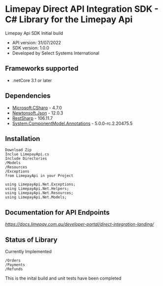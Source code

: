 # Limepay Direct API Integration SDK - C# Library for the Limepay Api

Limepay Api SDK Initial build

- API version: 31/07/2022
- SDK version: 1.0.0
- Developed by Select Systems International 

<a name="frameworks-supported"></a>
## Frameworks supported
- .netCore 3.1 or later

<a name="dependencies"></a>
## Dependencies
- [Microsoft.CSharp](https://www.nuget.org/packages/RestSharp) - 4.7.0
- [Newtonsoft.Json](https://www.nuget.org/packages/Newtonsoft.Json/) - 12.0.3
- [RestSharp](https://www.nuget.org/packages/RestSharp/) - 106.11.7
- [System.ComponentModel.Annotations](https://www.nuget.org/packages/System.ComponentModel.Annotations/) - 5.0.0-rc.2.20475.5

<a name="installation"></a>
## Installation
```
Download Zip
Inclue LimepayApi.cs
Include Directories
/Models
/Resources
/Exceptions
from LimepayApi in your Project

using LimepayApi.Net.Exceptions;
using LimepayApi.Net.Helpers;
using LimepayApi.Net.Resources;
using LimepayApi.Net.Models;
```

<a name="documentation-for-api-endpoints"></a>
## Documentation for API Endpoints
*https://docs.limepay.com.au/developer-portal/direct-integration-landing/*

<a name="status"></a>
## Status of Library
Currently Implemented
```
/Orders
/Payments
/Refunds
```
This is the inital build and unit tests have been completed
